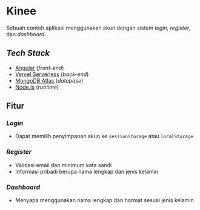 # Kinee

Sebuah contoh aplikasi menggunakan akun dengan sistem _login_, _register_, dan _dashboard_.

## _Tech Stack_

- [Angular](https://angular.io) (_front-end_)
- [Vercel Serverless](https://vercel.com/docs/functions/runtimes/node-js) (_back-end_)
- [MongoDB Atlas](https://cloud.mongodb.com) (_database_)
- [Node.js](https://nodejs.org) (_runtime_)

## Fitur

### _Login_

- Dapat memilih penyimpanan akun ke `sessionStorage` atau `localStorage`

### _Register_

- Validasi email dan minimum kata sandi
- Informasi pribadi berupa nama lengkap dan jenis kelamin

### _Dashboard_

- Menyapa menggunakan nama lengkap dan hormat sesuai jenis kelamin
